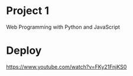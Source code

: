 # Project 1

Web Programming with Python and JavaScript


# Deploy
https://www.youtube.com/watch?v=FKy21FnjKS0